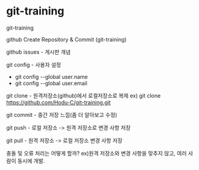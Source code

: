 # git-training
git-training


github Create Repository & Commit (git-training)

github issues - 게시판 개념

git config - 사용자 설정
 - git config --global user.name <name>
 - git config --global user.email <email>

git clone - 원격저장소(github)에서 로컬저장소로 복제 ex) git clone https://github.com/Hodu-C/git-training.git

git commit - 중간 저장 느낌(좀 더 알아보고 수정)

git push - 로컬 저장소 -> 원격 저장소로 변경 사항 저장

git pull - 원격 저장소 -> 로컬 저장소 변경 사항 저장

충돌 및 오류 처리는 어떻게 할까? ex)원격 저장소와 변경 사항을 맞추지 않고, 여러 사람이 동시에 개발.

